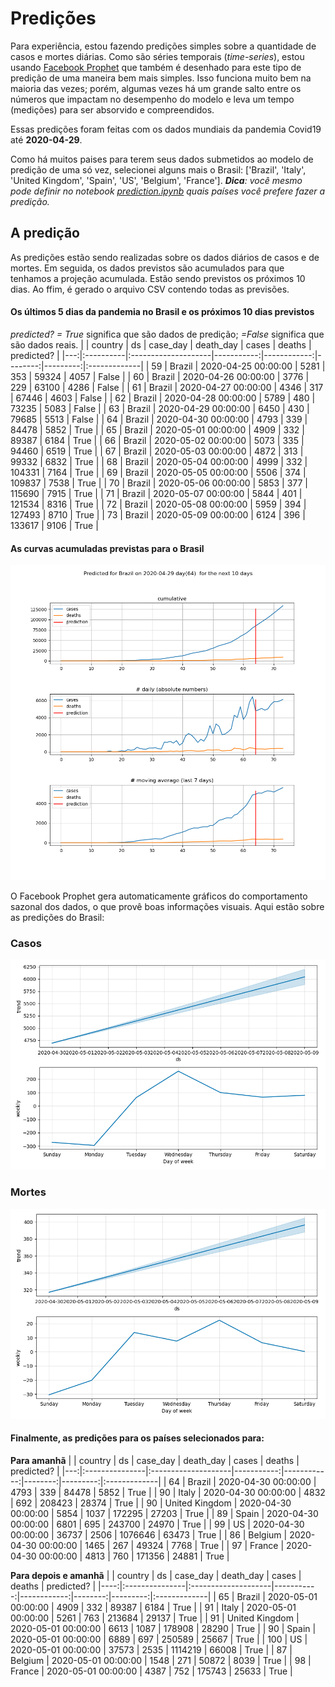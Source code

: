# **Predições**
Para experiência, estou fazendo predições simples sobre a quantidade de casos e mortes diárias. Como são séries temporais (*time-series*), estou usando [Facebook Prophet](https://facebook.github.io/prophet/docs/quick_start.html) que também é desenhado para este tipo de predição de uma maneira bem mais simples. Isso funciona muito bem na maioria das vezes; porém, algumas vezes há um grande salto entre os números que impactam no desempenho do modelo e leva um tempo (medições) para ser absorvido e compreendidos.

Essas predições foram feitas com os dados mundiais da pandemia Covid19 até **2020-04-29**.

Como há muitos paises para terem seus dados submetidos ao modelo de predição de uma só vez, selecionei alguns mais o Brasil:
['Brazil', 'Italy', 'United Kingdom', 'Spain', 'US', 'Belgium', 'France'].
***Dica**: você mesmo pode definir no notebook *[prediction.ipynb](../prediction.ipynb)* quais países você prefere fazer a predição.*


## A predição
As predições estão sendo realizadas sobre os dados diários de casos e de mortes. Em seguida, os dados previstos são acumulados para que tenhamos a projeção acumulada. Estão sendo previstos os próximos 10 dias.
Ao ffim, é gerado o arquivo CSV contendo todas as previsões.

#### Os últimos 5 dias da pandemia no Brasil e os próximos 10 dias previstos
*predicted? = True* significa que são dados de predição; *=False* significa que são dados reais.
|    | country   | ds                  |   case_day |   death_day |   cases |   deaths | predicted?   |
|---:|:----------|:--------------------|-----------:|------------:|--------:|---------:|:-------------|
| 59 | Brazil    | 2020-04-25 00:00:00 |       5281 |         353 |   59324 |     4057 | False        |
| 60 | Brazil    | 2020-04-26 00:00:00 |       3776 |         229 |   63100 |     4286 | False        |
| 61 | Brazil    | 2020-04-27 00:00:00 |       4346 |         317 |   67446 |     4603 | False        |
| 62 | Brazil    | 2020-04-28 00:00:00 |       5789 |         480 |   73235 |     5083 | False        |
| 63 | Brazil    | 2020-04-29 00:00:00 |       6450 |         430 |   79685 |     5513 | False        |
| 64 | Brazil    | 2020-04-30 00:00:00 |       4793 |         339 |   84478 |     5852 | True         |
| 65 | Brazil    | 2020-05-01 00:00:00 |       4909 |         332 |   89387 |     6184 | True         |
| 66 | Brazil    | 2020-05-02 00:00:00 |       5073 |         335 |   94460 |     6519 | True         |
| 67 | Brazil    | 2020-05-03 00:00:00 |       4872 |         313 |   99332 |     6832 | True         |
| 68 | Brazil    | 2020-05-04 00:00:00 |       4999 |         332 |  104331 |     7164 | True         |
| 69 | Brazil    | 2020-05-05 00:00:00 |       5506 |         374 |  109837 |     7538 | True         |
| 70 | Brazil    | 2020-05-06 00:00:00 |       5853 |         377 |  115690 |     7915 | True         |
| 71 | Brazil    | 2020-05-07 00:00:00 |       5844 |         401 |  121534 |     8316 | True         |
| 72 | Brazil    | 2020-05-08 00:00:00 |       5959 |         394 |  127493 |     8710 | True         |
| 73 | Brazil    | 2020-05-09 00:00:00 |       6124 |         396 |  133617 |     9106 | True         |

 #### As curvas acumuladas previstas para o Brasil
![](brazil_predictions.png)

 O Facebook Prophet gera automaticamente gráficos do comportamento sazonal dos dados, o que provê boas informações visuais. Aqui estão sobre as predições do Brasil:
### Casos
![](brazil_prophet_cases.png)

 ### Mortes
![](brazil_prophet_deaths.png)
#### Finalmente, as predições para os países selecionados para:
**Para amanhã**
|    | country        | ds                  |   case_day |   death_day |   cases |   deaths | predicted?   |
|---:|:---------------|:--------------------|-----------:|------------:|--------:|---------:|:-------------|
| 64 | Brazil         | 2020-04-30 00:00:00 |       4793 |         339 |   84478 |     5852 | True         |
| 90 | Italy          | 2020-04-30 00:00:00 |       4832 |         692 |  208423 |    28374 | True         |
| 90 | United Kingdom | 2020-04-30 00:00:00 |       5854 |        1037 |  172295 |    27203 | True         |
| 89 | Spain          | 2020-04-30 00:00:00 |       6801 |         695 |  243700 |    24970 | True         |
| 99 | US             | 2020-04-30 00:00:00 |      36737 |        2506 | 1076646 |    63473 | True         |
| 86 | Belgium        | 2020-04-30 00:00:00 |       1465 |         267 |   49324 |     7768 | True         |
| 97 | France         | 2020-04-30 00:00:00 |       4813 |         760 |  171356 |    24881 | True         |

 **Para depois e amanhã** 
|     | country        | ds                  |   case_day |   death_day |   cases |   deaths | predicted?   |
|----:|:---------------|:--------------------|-----------:|------------:|--------:|---------:|:-------------|
|  65 | Brazil         | 2020-05-01 00:00:00 |       4909 |         332 |   89387 |     6184 | True         |
|  91 | Italy          | 2020-05-01 00:00:00 |       5261 |         763 |  213684 |    29137 | True         |
|  91 | United Kingdom | 2020-05-01 00:00:00 |       6613 |        1087 |  178908 |    28290 | True         |
|  90 | Spain          | 2020-05-01 00:00:00 |       6889 |         697 |  250589 |    25667 | True         |
| 100 | US             | 2020-05-01 00:00:00 |      37573 |        2535 | 1114219 |    66008 | True         |
|  87 | Belgium        | 2020-05-01 00:00:00 |       1548 |         271 |   50872 |     8039 | True         |
|  98 | France         | 2020-05-01 00:00:00 |       4387 |         752 |  175743 |    25633 | True         |